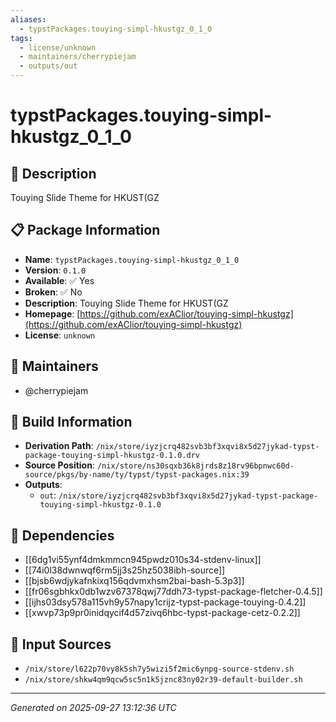 ```yaml
---
aliases:
  - typstPackages.touying-simpl-hkustgz_0_1_0
tags:
  - license/unknown
  - maintainers/cherrypiejam
  - outputs/out
---
```


# typstPackages.touying-simpl-hkustgz_0_1_0

## 📝 Description

Touying Slide Theme for HKUST(GZ

## 📋 Package Information

- **Name**: `typstPackages.touying-simpl-hkustgz_0_1_0`
- **Version**: `0.1.0`
- **Available**: ✅ Yes
- **Broken**: ✅ No
- **Description**: Touying Slide Theme for HKUST(GZ
- **Homepage**: [https://github.com/exAClior/touying-simpl-hkustgz](https://github.com/exAClior/touying-simpl-hkustgz)
- **License**: `unknown`
## 👥 Maintainers

- @cherrypiejam


## 🔧 Build Information

- **Derivation Path**: `/nix/store/iyzjcrq482svb3bf3xqvi8x5d27jykad-typst-package-touying-simpl-hkustgz-0.1.0.drv`
- **Source Position**: `/nix/store/ns30sqxb36k8jrds8z18rv96bpnwc60d-source/pkgs/by-name/ty/typst/typst-packages.nix:39`
- **Outputs**:
  - `out`:  `/nix/store/iyzjcrq482svb3bf3xqvi8x5d27jykad-typst-package-touying-simpl-hkustgz-0.1.0`

## 🔗 Dependencies

- [[6dg1vi55ynf4dmkmmcn945pwdz010s34-stdenv-linux]]
- [[74i0l38dwnwqf6rm5jj3s25hz5038ibh-source]]
- [[bjsb6wdjykafnkixq156qdvmxhsm2bai-bash-5.3p3]]
- [[fr06sgbhkx0db1wzv67378qwj77ddh73-typst-package-fletcher-0.4.5]]
- [[ijhs03dsy578a115vh9y57napy1crijz-typst-package-touying-0.4.2]]
- [[xwvp73p9pr0inidqycif4d57zivq6hbc-typst-package-cetz-0.2.2]]

## 📁 Input Sources

- `/nix/store/l622p70vy8k5sh7y5wizi5f2mic6ynpg-source-stdenv.sh`
- `/nix/store/shkw4qm9qcw5sc5n1k5jznc83ny02r39-default-builder.sh`

---
*Generated on 2025-09-27 13:12:36 UTC*
